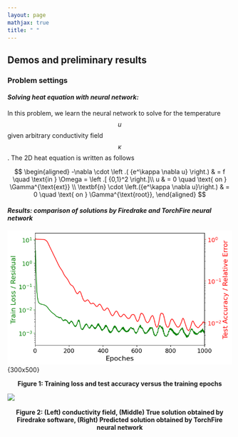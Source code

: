 ```yaml
---
layout: page
mathjax: true
title: " "
---
```


## **Demos and preliminary results**
### Problem settings 
#### *Solving heat equation with neural network:*
In this problem, we learn the neural network to solve for the temperature $$u$$ given arbitrary conductivity field $$\kappa$$. The 2D heat equation is written as follows

$$
\begin{aligned}
         -\nabla \cdot \left .( {e^\kappa \nabla u} \right.) & = f  \quad \text{in } \Omega = \left .[ {0,1}^2 \right.]\\
        u & = 0 \quad \text{ on } \Gamma^{\text{ext}} \\
        \textbf{n} \cdot \left.({e^\kappa \nabla u}\right.) & = 0 \quad \text{ on } \Gamma^{\text{root}},
\end{aligned}
$$


#### *Results: comparison of solutions by Firedrake and TorchFire neural network*
![](assets/figures/Heat_eq/Mixed.png){300x500}
<div align="center"><figcaption><b>Figure 1: Training loss and test accuracy versus the training epochs<figcaption></div>

![](assets/figures/Heat_eq/Animations.gif)

<div align="center"><figcaption><b>Figure 2: (Left) conductivity field, (Middle) True solution obtained by Firedrake software, (Right) Predicted solution obtained by TorchFire neural network<figcaption></div>